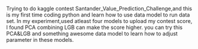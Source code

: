 Trying to do kaggle contest Santander_Value_Prediction_Challenge,and this is my first time
coding python and learn how to use data model to run data set.
In my experiment,used atleast four models to upload my contest score,
I found PCA combining LGB can make the score higher. you can try this PCA&LGB and 
something awesome data model to learn how to adjust parameter in these models.
